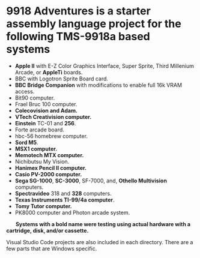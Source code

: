 # 9918 Adventures is a starter assembly language project for the following TMS-9918a based systems
* **Apple II** with E-Z Color Graphics Interface, Super Sprite, Third Millenium Arcade, or **AppleTi** boards.
* BBC with Logotron Sprite Board card.
* **BBC Bridge Companion** with modifications to enable full 16k VRAM access.
* Bit90 computer.
* Frael Bruc 100 computer.
* **Colecovision and Adam.**
* **VTech Creativision computer.**
* **Einstein** TC-01 and **256**.
* Forte arcade board.
* hbc-56 homebrew computer.
* **Sord M5**.
* **MSX1 computer.**
* **Memotech MTX computer.**
* Nichibutsu My Vision.
* **Hanimex Pencil II computer.**
* **Casio PV-2000 computer.**
* **Sega SG-1000**, **SC-3000**, SF-7000, and, **Othello Multivision** computers.
* **Spectravideo** 318 and **328** computers.
* **Texas Instruments TI-99/4a computer**.
* **Tomy Tutor computer.**  
* PK8000 computer and Photon arcade system.
  
&emsp;&ensp;&nbsp;**Systems with a bold name were testing using actual hardware with a cartridge, disk, and/or cassette.**

Visual Studio Code projects are also included in each directory. There are a few parts that are Windows specific.